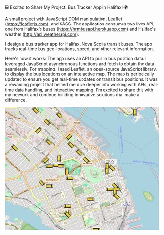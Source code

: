 🚍 Excited to Share My Project: Bus Tracker App in Halifax! 🌍

A small project with JavaScript DOM manipulation, Leaflet (https://leafletjs.com), and SASS.
The application consumes two lives API, one from Halifax's buses (https://hrmbusapi.herokuapp.com) and Halifax's weather (http://api.weatherapi.com). 

I design a bus tracker app for Halifax, Nova Scotia transit buses. The app tracks real-time bus geo-locations, speed, and other relevant information.

Here's how it works:
The app uses an API to pull in bus position data.
I leveraged JavaScript asynchronous functions and fetch to obtain the data seamlessly.
For mapping, I used Leaflet, an open-source JavaScript library, to display the bus locations on an interactive map.
The map is periodically updated to ensure you get real-time updates on transit bus positions.
It was a rewarding project that helped me dive deeper into working with APIs, real-time data handling, and interactive mapping. I'm excited to share this with my network and continue building innovative solutions that make a difference.


![Screenshot](/1737675725161.jfif?raw=true "Optional Title")
